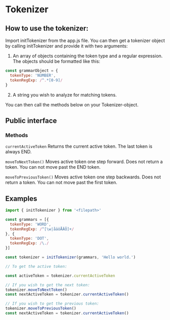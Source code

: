 # Tokenizer
## How to use the tokenizer:
Import initTokenizer from the app.js file. You can then get a tokenizer object by calling initTokenizer and provide it with two arguments:
1. An array of objects containing the token type and a regular expression. The objects should be formatted like this:
```javascript
const grammarObject = {
  tokenType: 'NUMBER',
  tokenRegExp: /^.*[0-9]/
}
```
2. A string you wish to analyze for matching tokens.

You can then call the methods below on your Tokenizer-object.
## Public interface
### Methods
`currentActiveToken`
Returns the current active token.
The last token is always END.

`moveToNextToken()`
Moves active token one step forward. Does not return a token.
You can not move past the END token.

`moveToPreviousToken()`
Moves active token one step backwards. Does not return a token.
You can not move past the first token.

## Examples

```javascript
import { initTokenizer } from '<filepath>'

const grammars = [{
  tokenType: 'WORD',
  tokenRegExp: /^[\w|åäöÅÄÖ]+/
}, {
  tokenType: 'DOT',
  tokenRegExp: /\./
}]

const tokenizer = initTokenizer(grammars, 'Hello world.')

// To get the active token:

const activeToken = tokenizer.currentActiveToken

// If you wish to get the next token:
tokenizer.moveToNextToken()
const nextActiveToken = tokenizer.currentActiveToken()

// If you wish to get the previous token:
tokenizer.moveToPreviousToken()
const nextActiveToken = tokenizer.currentActiveToken()

```